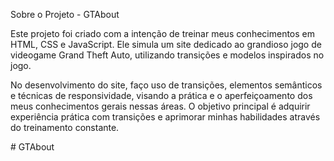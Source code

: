 Sobre o Projeto - GTAbout

Este projeto foi criado com a intenção de treinar meus conhecimentos em HTML, CSS e JavaScript. Ele simula um site dedicado ao grandioso jogo de videogame Grand Theft Auto, utilizando transições e modelos inspirados no jogo.

No desenvolvimento do site, faço uso de transições, elementos semânticos e técnicas de responsividade, visando a prática e o aperfeiçoamento dos meus conhecimentos gerais nessas áreas. O objetivo principal é adquirir experiência prática com transições e aprimorar minhas habilidades através do treinamento constante.

#   G T A b o u t  
 
